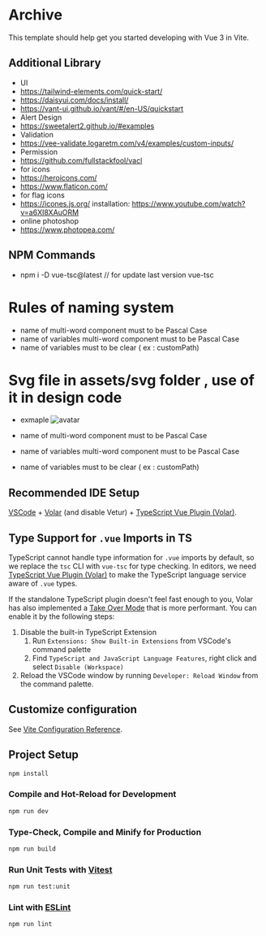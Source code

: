 # Archive

This template should help get you started developing with Vue 3 in Vite.

## Additional Library

- UI
- <https://tailwind-elements.com/quick-start/>
- <https://daisyui.com/docs/install/>
- <https://vant-ui.github.io/vant/#/en-US/quickstart>
- Alert Design
- <https://sweetalert2.github.io/#examples>
- Validation
- <https://vee-validate.logaretm.com/v4/examples/custom-inputs/>
- Permission
- <https://github.com/fullstackfool/vacl>
- for icons
- <https://heroicons.com/>
- <https://www.flaticon.com/>
- for flag icons
- <https://icones.js.org/> installation: <https://www.youtube.com/watch?v=a6XI8XAuORM>
- online photoshop
- <https://www.photopea.com/>

## NPM Commands

- npm i -D vue-tsc@latest // for update last version vue-tsc

# Rules of naming system

- name of multi-word component must to be Pascal Case
- name of variables multi-word component must to be Pascal Case
- name of variables must to be clear ( ex : customPath)

# Svg file in assets/svg folder , use of it in design code

- exmaple <img src="@/assets/svg/logo.svg" alt="avatar" class="w-8 h-8 rounded-full" />

- name of multi-word component must to be Pascal Case
- name of variables multi-word component must to be Pascal Case
- name of variables must to be clear ( ex : customPath)

## Recommended IDE Setup

[VSCode](https://code.visualstudio.com/) + [Volar](https://marketplace.visualstudio.com/items?itemName=Vue.volar) (and disable Vetur) + [TypeScript Vue Plugin (Volar)](https://marketplace.visualstudio.com/items?itemName=Vue.vscode-typescript-vue-plugin).

## Type Support for `.vue` Imports in TS

TypeScript cannot handle type information for `.vue` imports by default, so we replace the `tsc` CLI with `vue-tsc` for type checking. In editors, we need [TypeScript Vue Plugin (Volar)](https://marketplace.visualstudio.com/items?itemName=Vue.vscode-typescript-vue-plugin) to make the TypeScript language service aware of `.vue` types.

If the standalone TypeScript plugin doesn't feel fast enough to you, Volar has also implemented a [Take Over Mode](https://github.com/johnsoncodehk/volar/discussions/471#discussioncomment-1361669) that is more performant. You can enable it by the following steps:

1. Disable the built-in TypeScript Extension
   1. Run `Extensions: Show Built-in Extensions` from VSCode's command palette
   2. Find `TypeScript and JavaScript Language Features`, right click and select `Disable (Workspace)`
2. Reload the VSCode window by running `Developer: Reload Window` from the command palette.

## Customize configuration

See [Vite Configuration Reference](https://vitejs.dev/config/).

## Project Setup

```sh
npm install
```

### Compile and Hot-Reload for Development

```sh
npm run dev
```

### Type-Check, Compile and Minify for Production

```sh
npm run build
```

### Run Unit Tests with [Vitest](https://vitest.dev/)

```sh
npm run test:unit
```

### Lint with [ESLint](https://eslint.org/)

```sh
npm run lint
```
